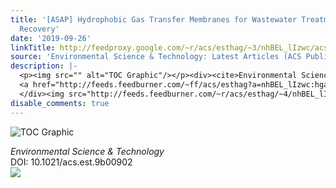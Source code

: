 ```yaml
---
title: '[ASAP] Hydrophobic Gas Transfer Membranes for Wastewater Treatment and Resource
  Recovery'
date: '2019-09-26'
linkTitle: http://feedproxy.google.com/~r/acs/esthag/~3/nhBEL_lIzwc/acs.est.9b00902
source: 'Environmental Science & Technology: Latest Articles (ACS Publications)'
description: |-
  <p><img src="" alt="TOC Graphic"/></p><div><cite>Environmental Science & Technology</cite></div><div>DOI: 10.1021/acs.est.9b00902</div><div class="feedflare">
  <a href="http://feeds.feedburner.com/~ff/acs/esthag?a=nhBEL_lIzwc:hgaZjNuA4-Q:yIl2AUoC8zA"><img src="http://feeds.feedburner.com/~ff/acs/esthag?d=yIl2AUoC8zA" border="0"></img></a>
  </div><img src="http://feeds.feedburner.com/~r/acs/esthag/~4/nhBEL_lIzwc" height="1" width="1" ...
disable_comments: true
---
```

<p><img src="" alt="TOC Graphic"/></p><div><cite>Environmental Science & Technology</cite></div><div>DOI: 10.1021/acs.est.9b00902</div><div class="feedflare">
<a href="http://feeds.feedburner.com/~ff/acs/esthag?a=nhBEL_lIzwc:hgaZjNuA4-Q:yIl2AUoC8zA"><img src="http://feeds.feedburner.com/~ff/acs/esthag?d=yIl2AUoC8zA" border="0"></img></a>
</div><img src="http://feeds.feedburner.com/~r/acs/esthag/~4/nhBEL_lIzwc" height="1" width="1" ...